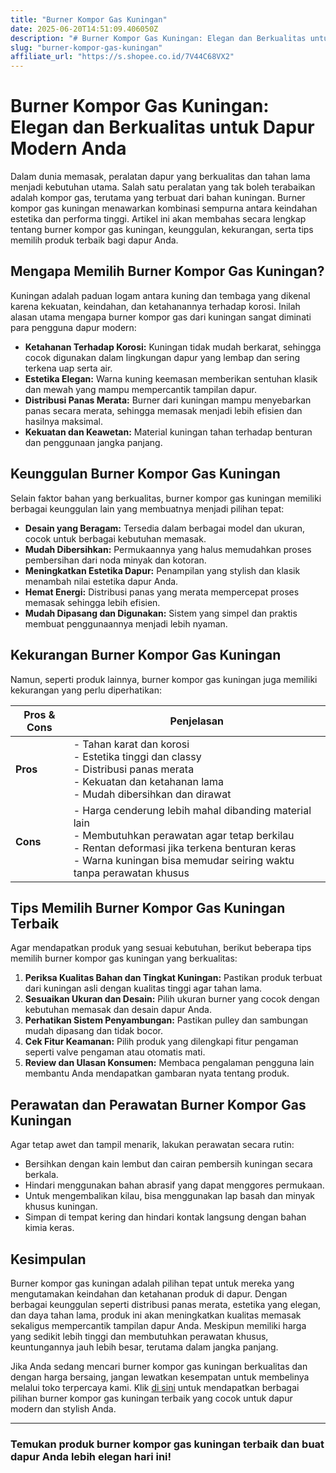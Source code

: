 ```yaml
---
title: "Burner Kompor Gas Kuningan"
date: 2025-06-20T14:51:09.406050Z
description: "# Burner Kompor Gas Kuningan: Elegan dan Berkualitas untuk Dapur Modern Anda..."
slug: "burner-kompor-gas-kuningan"
affiliate_url: "https://s.shopee.co.id/7V44C68VX2"
---
```

# Burner Kompor Gas Kuningan: Elegan dan Berkualitas untuk Dapur Modern Anda

Dalam dunia memasak, peralatan dapur yang berkualitas dan tahan lama menjadi kebutuhan utama. Salah satu peralatan yang tak boleh terabaikan adalah kompor gas, terutama yang terbuat dari bahan kuningan. Burner kompor gas kuningan menawarkan kombinasi sempurna antara keindahan estetika dan performa tinggi. Artikel ini akan membahas secara lengkap tentang burner kompor gas kuningan, keunggulan, kekurangan, serta tips memilih produk terbaik bagi dapur Anda.

## Mengapa Memilih Burner Kompor Gas Kuningan?

Kuningan adalah paduan logam antara kuning dan tembaga yang dikenal karena kekuatan, keindahan, dan ketahanannya terhadap korosi. Inilah alasan utama mengapa burner kompor gas dari kuningan sangat diminati para pengguna dapur modern:

- **Ketahanan Terhadap Korosi:** Kuningan tidak mudah berkarat, sehingga cocok digunakan dalam lingkungan dapur yang lembap dan sering terkena uap serta air.
- **Estetika Elegan:** Warna kuning keemasan memberikan sentuhan klasik dan mewah yang mampu mempercantik tampilan dapur.
- **Distribusi Panas Merata:** Burner dari kuningan mampu menyebarkan panas secara merata, sehingga memasak menjadi lebih efisien dan hasilnya maksimal.
- **Kekuatan dan Keawetan:** Material kuningan tahan terhadap benturan dan penggunaan jangka panjang.

## Keunggulan Burner Kompor Gas Kuningan

Selain faktor bahan yang berkualitas, burner kompor gas kuningan memiliki berbagai keunggulan lain yang membuatnya menjadi pilihan tepat:

- **Desain yang Beragam:** Tersedia dalam berbagai model dan ukuran, cocok untuk berbagai kebutuhan memasak.
- **Mudah Dibersihkan:** Permukaannya yang halus memudahkan proses pembersihan dari noda minyak dan kotoran.
- **Meningkatkan Estetika Dapur:** Penampilan yang stylish dan klasik menambah nilai estetika dapur Anda.
- **Hemat Energi:** Distribusi panas yang merata mempercepat proses memasak sehingga lebih efisien.
- **Mudah Dipasang dan Digunakan:** Sistem yang simpel dan praktis membuat penggunaannya menjadi lebih nyaman.

## Kekurangan Burner Kompor Gas Kuningan

Namun, seperti produk lainnya, burner kompor gas kuningan juga memiliki kekurangan yang perlu diperhatikan:

| Pros & Cons | Penjelasan |
|--------------|--------------|
| **Pros**     | - Tahan karat dan korosi<br>- Estetika tinggi dan classy<br>- Distribusi panas merata<br>- Kekuatan dan ketahanan lama<br>- Mudah dibersihkan dan dirawat |
| **Cons**     | - Harga cenderung lebih mahal dibanding material lain<br>- Membutuhkan perawatan agar tetap berkilau<br>- Rentan deformasi jika terkena benturan keras<br>- Warna kuningan bisa memudar seiring waktu tanpa perawatan khusus |

## Tips Memilih Burner Kompor Gas Kuningan Terbaik

Agar mendapatkan produk yang sesuai kebutuhan, berikut beberapa tips memilih burner kompor gas kuningan yang berkualitas:

1. **Periksa Kualitas Bahan dan Tingkat Kuningan:** Pastikan produk terbuat dari kuningan asli dengan kualitas tinggi agar tahan lama.
2. **Sesuaikan Ukuran dan Desain:** Pilih ukuran burner yang cocok dengan kebutuhan memasak dan desain dapur Anda.
3. **Perhatikan Sistem Penyambungan:** Pastikan pulley dan sambungan mudah dipasang dan tidak bocor.
4. **Cek Fitur Keamanan:** Pilih produk yang dilengkapi fitur pengaman seperti valve pengaman atau otomatis mati.
5. **Review dan Ulasan Konsumen:** Membaca pengalaman pengguna lain membantu Anda mendapatkan gambaran nyata tentang produk.

## Perawatan dan Perawatan Burner Kompor Gas Kuningan

Agar tetap awet dan tampil menarik, lakukan perawatan secara rutin:

- Bersihkan dengan kain lembut dan cairan pembersih kuningan secara berkala.
- Hindari menggunakan bahan abrasif yang dapat menggores permukaan.
- Untuk mengembalikan kilau, bisa menggunakan lap basah dan minyak khusus kuningan.
- Simpan di tempat kering dan hindari kontak langsung dengan bahan kimia keras.

## Kesimpulan

Burner kompor gas kuningan adalah pilihan tepat untuk mereka yang mengutamakan keindahan dan ketahanan produk di dapur. Dengan berbagai keunggulan seperti distribusi panas merata, estetika yang elegan, dan daya tahan lama, produk ini akan meningkatkan kualitas memasak sekaligus mempercantik tampilan dapur Anda. Meskipun memiliki harga yang sedikit lebih tinggi dan membutuhkan perawatan khusus, keuntungannya jauh lebih besar, terutama dalam jangka panjang.

Jika Anda sedang mencari burner kompor gas kuningan berkualitas dan dengan harga bersaing, jangan lewatkan kesempatan untuk membelinya melalui toko terpercaya kami. Klik [di sini](https://s.shopee.co.id/7V44C68VX2) untuk mendapatkan berbagai pilihan burner kompor gas kuningan terbaik yang cocok untuk dapur modern dan stylish Anda.

---

### Temukan produk burner kompor gas kuningan terbaik dan buat dapur Anda lebih elegan hari ini!